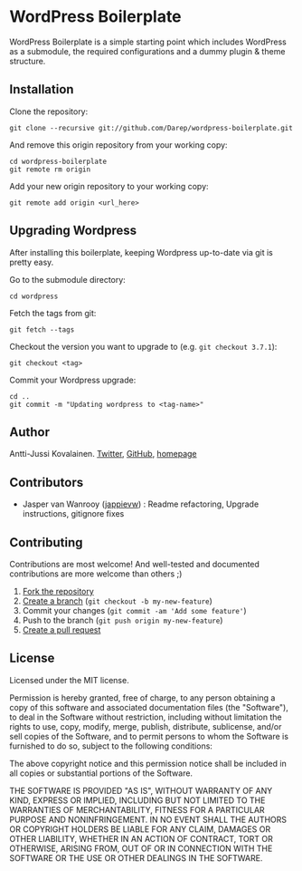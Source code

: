 WordPress Boilerplate
=====================

WordPress Boilerplate is a simple starting point which includes WordPress as a submodule, the required configurations and a dummy plugin &amp; theme structure.


## Installation

Clone the repository:

    git clone --recursive git://github.com/Darep/wordpress-boilerplate.git

And remove this origin repository from your working copy:

    cd wordpress-boilerplate
    git remote rm origin

Add your new origin repository to your working copy:

    git remote add origin <url_here>

## Upgrading Wordpress

After installing this boilerplate, keeping Wordpress up-to-date via git is
pretty easy.

Go to the submodule directory:

    cd wordpress

Fetch the tags from git:

    git fetch --tags

Checkout the version you want to upgrade to (e.g. `git checkout 3.7.1`):

    git checkout <tag>

Commit your Wordpress upgrade:

    cd ..
    git commit -m "Updating wordpress to <tag-name>"

## Author

Antti-Jussi Kovalainen. [Twitter](http://twitter.com/@darep), [GitHub](http://github.com/Darep), [homepage](http://ajk.fi/)

## Contributors

- Jasper van Wanrooy ([jappievw](https://github.com/jappievw)) : Readme refactoring, Upgrade instructions, gitignore fixes

## Contributing

Contributions are most welcome! And well-tested and documented contributions are
more welcome than others ;)

1. [Fork the repository][fork]
2. [Create a branch][branch] (`git checkout -b my-new-feature`)
3. Commit your changes (`git commit -am 'Add some feature'`)
4. Push to the branch (`git push origin my-new-feature`)
5. [Create a pull request][pr]

## License

Licensed under the MIT license.

Permission is hereby granted, free of charge, to any person obtaining a copy of this software and associated documentation files (the "Software"), to deal in the Software without restriction, including without limitation the rights to use, copy, modify, merge, publish, distribute, sublicense, and/or sell copies of the Software, and to permit persons to whom the Software is furnished to do so, subject to the following conditions:

The above copyright notice and this permission notice shall be included in all copies or substantial portions of the Software.

THE SOFTWARE IS PROVIDED "AS IS", WITHOUT WARRANTY OF ANY KIND, EXPRESS OR IMPLIED, INCLUDING BUT NOT LIMITED TO THE WARRANTIES OF MERCHANTABILITY, FITNESS FOR A PARTICULAR PURPOSE AND NONINFRINGEMENT. IN NO EVENT SHALL THE AUTHORS OR COPYRIGHT HOLDERS BE LIABLE FOR ANY CLAIM, DAMAGES OR OTHER LIABILITY, WHETHER IN AN ACTION OF CONTRACT, TORT OR OTHERWISE, ARISING FROM, OUT OF OR IN CONNECTION WITH THE SOFTWARE OR THE USE OR OTHER DEALINGS IN THE SOFTWARE.

[fork]: http://help.github.com/fork-a-repo/
[branch]: http://learn.github.com/p/branching.html
[pr]: http://help.github.com/send-pull-requests/
